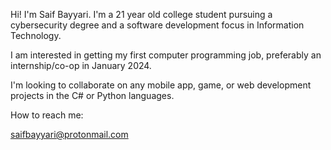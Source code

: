 Hi! I'm Saif Bayyari. I'm a 21 year old college student pursuing a cybersecurity degree and a software development focus in Information Technology.

I am interested in getting my first computer programming job, preferably an internship/co-op in January 2024.

I'm looking to collaborate on any mobile app, game, or web development projects in the C# or Python languages.

How to reach me:

saifbayyari@protonmail.com
